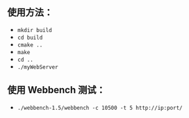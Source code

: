 ## 使用方法：

* `mkdir build`
* `cd build`
* `cmake ..`
* `make`
* `cd ..`
* `./myWebServer`

## 使用 Webbench 测试：

* `./webbench-1.5/webbench -c 10500 -t 5 http://ip:port/`